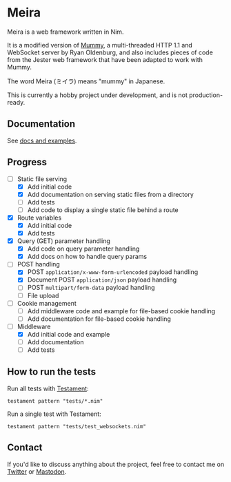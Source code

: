 # Meira

Meira is a web framework written in Nim.

It is a modified version of [Mummy](https://github.com/guzba/mummy), a
multi-threaded HTTP 1.1 and WebSocket server by Ryan Oldenburg, and also
includes pieces of code from the Jester web framework that have been adapted to
work with Mummy.

The word Meira (ミイラ) means "mummy" in Japanese.

This is currently a hobby project under development, and is not
production-ready.

## Documentation

See [docs and examples](./examples/README.md).

## Progress

- [ ] Static file serving
  - [X] Add initial code
  - [X] Add documentation on serving static files from a directory
  - [ ] Add tests
  - [ ] Add code to display a single static file behind a route
- [X] Route variables
  - [X] Add initial code
  - [X] Add tests
- [X] Query (GET) parameter handling
  - [X] Add code on query parameter handling
  - [X] Add docs on how to handle query params
- [ ] POST handling
  - [X] POST `application/x-www-form-urlencoded` payload handling
  - [X] Document POST `application/json` payload handling
  - [ ] POST `multipart/form-data` payload handling
  - [ ] File upload
- [ ] Cookie management
  - [ ] Add middleware code and example for file-based cookie handling
  - [ ] Add documentation for file-based cookie handling
- [ ] Middleware
  - [X] Add initial code and example
  - [ ] Add documentation
  - [ ] Add tests

## How to run the tests

Run all tests with [Testament](https://nim-lang.org/docs/testament.html):

```
testament pattern "tests/*.nim"
```

Run a single test with Testament:

```
testament pattern "tests/test_websockets.nim"
```


## Contact

If you'd like to discuss anything about the project, feel free to contact me
on [Twitter](https://twitter.com/jasonprogrammer) or [Mastodon](https://mastodon.social/@jasonprogrammer).
